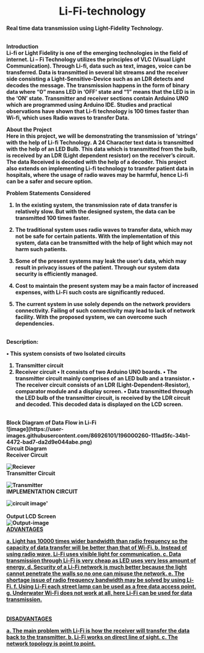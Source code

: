 <div id="top"></div>

<h1 align="center"><strong> Li-Fi-technology</h1>



<!-- ABOUT THE PROJECT -->


Real time data transmission using Light-Fidelity Technology.
<br><br>
 
 <strong>Introduction
 <br>
 Li-fi or Light Fidelity is one of the emerging technologies in the field of internet. Li – Fi Technology utilizes the principles of VLC (Visual Light Communication). Through Li-fi, data such as text, images, voice can be transferred. Data is transmitted in several bit streams and the receiver side consisting a Light-Sensitive-Device such as an LDR detects and decodes the message. The transmission happens in the form of binary data where “0” means LED in ‘OFF’ state and “1” means that the LED is in the ‘ON’ state. Transmitter and receiver sections contain Arduino UNO which are programmed using Arduino IDE. Studies and practical observations have shown that Li-fi technology is 100 times faster than Wi-fi, which uses Radio waves to transfer Data. 
 <br>
 
<strong>About the Project
 <br>
Here in this project, we will be demonstrating the transmission of ‘strings’ with the help of Li-fi Technology. A 24 Character text data is transmitted with the help of an LED Bulb. This data which is transmitted from the bulb, is received by an LDR (Light dependent resistor) on the receiver’s circuit. The data Received is decoded with the help of a decoder. This project also extends on implementing Li-fi technology to transfer patient data in hospitals, where the usage of radio waves may be harmful, hence Li-fi can be a safer and secure option.
 <br>
 
<strong>Problem Statements Considered
<br>
1)	In the existing system, the transmission rate of data transfer is relatively slow. But with the designed system, the data can be transmitted 100 times faster. 
 
2)	The traditional system uses radio waves to transfer data, which may not be safe for certain patients. With the implementation of this system, data can be transmitted with the help of light which may not harm such patients.

3)	Some of the present systems may leak the user’s data, which may result in privacy issues of the patient. Through our system data security is efficiently managed.

4)	Cost to maintain the present system may be a main factor of increased expenses, with Li-Fi such costs are significantly reduced.

5)	The current system in use solely depends on the network providers connectivity. Failing of such connectivity may lead to lack of network facility. With the proposed system, we can overcome such dependencies.
<br>
<strong>Description:

•	This system consists of two Isolated circuits
1)	Transmitter circuit
2)	Receiver circuit
•	It consists of two Arduino UNO boards.
•	The transmitter circuit mainly comprises of an LED bulb and a transistor.
•	The receiver circuit consists of an LDR (Light-Dependent-Resistor), comparator module and a display screen.
•	Data transmitted through the LED bulb of the transmitter circuit, is received by the LDR circuit and decoded. This decoded data is displayed on the LCD screen.
<br>
<strong>Block Diagram of Data Flow in Li-Fi
<br>
![image](https://user-images.githubusercontent.com/86926101/196000260-111ad5fc-34b1-4472-bad7-da2d9e044abe.png)

<br>
<strong>Circuit Diagram
<br>
<strong>Receiver Circuit

![Reciever](https://user-images.githubusercontent.com/86926101/195999775-8b3e554d-1543-4817-9275-19a2dcdb6cdc.jpeg)
<br>
<strong>Transmitter Circuit

![Transmitter](https://user-images.githubusercontent.com/86926101/195999800-1bc864ba-fcad-49e3-bfac-bde3ff595378.jpeg)
<br>
<strong>IMPLEMENTATION CIRCUIT

![circuit image'](https://user-images.githubusercontent.com/86926101/195999642-f4a13ca7-6fe8-47f6-9191-3ee629285af0.jpeg)
<br><br>
 Output LCD Screen
 <br>
![Output-image](https://user-images.githubusercontent.com/86926101/195999818-dede206e-f72d-4701-b4ab-7c18d735474e.png)
<br>
<u><strong>ADVANTAGES<u> 

a. Light has 10000 times wider bandwidth than radio frequency so the capacity of data transfer will be better than that of Wi-Fi. 
b. Instead of using radio wave, Li-Fi uses visible light for communication. 
c. Data transmission through Li-Fi is very cheap as LED uses very less amount of energy.
 d. Security of a Li-Fi network is much better because the light cannot penetrate the walls so no one can misuse the network. 
e. The shortage issue of radio frequency bandwidth may be solved by using Li-Fi. 
f. Using Li-Fi each street lamp can be used as a free data access point. 
g. Underwater Wi-Fi does not work at all, here Li-Fi can be used for data transmission.
<br><br><br>
 <u><strong>DISADVANTAGES</u>

a. The main problem with Li-Fi is how the receiver will transfer the data back to the transmitter.
 b. Li-Fi works on direct line of sight. 
c. The network topology is point to point. 



